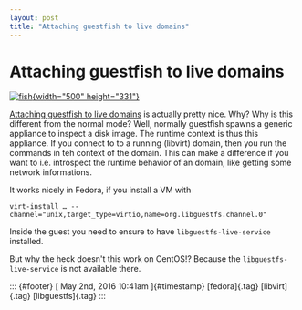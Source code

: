 ```yaml
---
layout: post
title: "Attaching guestfish to live domains"
---
```



Attaching guestfish to live domains
===================================

[![fish](https://farm2.staticflickr.com/1648/25512150434_8dc8241cb2.jpg){width="500"
height="331"}](https://www.flickr.com/photos/mathiasappel/25512150434/in/photolist-ESqruE-cxyPTG-5D7FAX-ciQSyw-991xrS-9JowRQ-2cAQJh-d9QV8C-7WBZj-cuYd8u-fAjke7-ddSnEy-ozHqbb-btYUco-Gw899-56rr6y-bPH9de-5rLMBo-56rsEf-2aakgG-arsNjB-aw4MyL-5YB4wX-rcUe6F-cuYe4j-cJ5YUL-oig8yX-toFEy-a3fbF5-5D7G8M-7YEMWE-eusbPr-5DbYxu-69JdZs-fnKpHc-7ocuDt-3T9u7U-bwvUWN-5DbXT5-7dUMro-arvAv1-cf7oHA-5DbYqh-bANfZo-e85MN6-cuYjZu-7YENMs-frGYYq-ouPygm-zDCwc "fish")

[Attaching guestfish to live
domains](http://libguestfs.org/guestfs.3.html#attaching-to-running-daemons)
is actually pretty nice. Why? Why is this different from the normal
mode? Well, normally guestfish spawns a generic appliance to inspect a
disk image. The runtime context is thus this appliance. If you connect
to to a running (libvirt) domain, then you run the commands in teh
context of the domain. This can make a difference if you want to i.e.
introspect the runtime behavior of an domain, like getting some network
informations.

It works nicely in Fedora, if you install a VM with

    virt-install … --channel="unix,target_type=virtio,name=org.libguestfs.channel.0"

Inside the guest you need to ensure to have `libguestfs-live-service`
installed.

But why the heck doesn't this work on CentOS!? Because the
`libguestfs-live-service` is not available there.

::: {#footer}
[ May 2nd, 2016 10:41am ]{#timestamp} [fedora]{.tag} [libvirt]{.tag}
[libguestfs]{.tag}
:::
